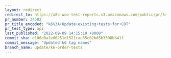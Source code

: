 ```yaml
---
layout: redirect
redirect_to: https://a8c-woo-test-reports.s3.amazonaws.com/public/pr/34582/api/index.html
pr_number: 34582
pr_title_encoded: "k6%3A+Update+existing+tests+for+COT"
pr_test_type: api
last_published: "2022-09-09 14:15:10 +0000"
commit_sha: e106d0a1ed0251d1521cae35c02b85b3598bb41f
commit_message: "Updated k6 tag names"
branch_name: update/k6-order-tests
---
```

